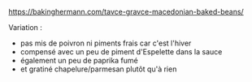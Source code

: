 https://bakinghermann.com/tavce-gravce-macedonian-baked-beans/

Variation :
- pas mis de poivron ni piments frais car c'est l'hiver
- compensé avec un peu de piment d'Espelette dans la sauce
- également un peu de paprika fumé
- et gratiné chapelure/parmesan plutôt qu'à rien
